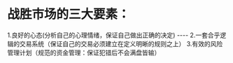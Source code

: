 # 战胜市场的三大要素：
1.良好的心态(分析自己的心理情绪，保证自己做出正确的决定) ----
2.一套合乎逻辑的交易系统（保证自己的交易必须建立在定义明晰的规则之上）
3.有效的风险管理计划（规范的资金管理：保证犯错后不会满盘皆输）
